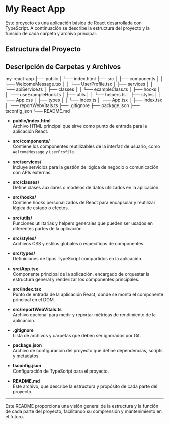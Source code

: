 # My React App

Este proyecto es una aplicación básica de React desarrollada con TypeScript. A continuación se describe la estructura del proyecto y la función de cada carpeta y archivo principal.

## Estructura del Proyecto


## Descripción de Carpetas y Archivos
my-react-app
├── public
│ └── index.html
├── src
│ ├── components
│ │ ├── WelcomeMessage.tsx
│ │ └── UserProfile.tsx
│ ├── services
│ │ └── apiService.ts
│ ├── classes
│ │ └── exampleClass.ts
│ ├── hooks
│ │ └── useExampleHook.ts
│ ├── utils
│ │ └── helpers.ts
│ ├── styles
│ │ └── App.css
│ ├── types
│ │ └── index.ts
│ ├── App.tsx
│ ├── index.tsx
│ └── reportWebVitals.ts
├── .gitignore
├── package.json
├── tsconfig.json
└── README.md

- **public/index.html**  
  Archivo HTML principal que sirve como punto de entrada para la aplicación React.

- **src/components/**  
  Contiene los componentes reutilizables de la interfaz de usuario, como `WelcomeMessage` y `UserProfile`.

- **src/services/**  
  Incluye servicios para la gestión de lógica de negocio o comunicación con APIs externas.

- **src/classes/**  
  Define clases auxiliares o modelos de datos utilizados en la aplicación.

- **src/hooks/**  
  Contiene hooks personalizados de React para encapsular y reutilizar lógica de estado o efectos.

- **src/utils/**  
  Funciones utilitarias y helpers generales que pueden ser usados en diferentes partes de la aplicación.

- **src/styles/**  
  Archivos CSS y estilos globales o específicos de componentes.

- **src/types/**  
  Definiciones de tipos TypeScript compartidos en la aplicación.

- **src/App.tsx**  
  Componente principal de la aplicación, encargado de orquestar la estructura general y renderizar los componentes principales.

- **src/index.tsx**  
  Punto de entrada de la aplicación React, donde se monta el componente principal en el DOM.

- **src/reportWebVitals.ts**  
  Archivo opcional para medir y reportar métricas de rendimiento de la aplicación.

- **.gitignore**  
  Lista de archivos y carpetas que deben ser ignorados por Git.

- **package.json**  
  Archivo de configuración del proyecto que define dependencias, scripts y metadatos.

- **tsconfig.json**  
  Configuración de TypeScript para el proyecto.

- **README.md**  
  Este archivo, que describe la estructura y propósito de cada parte del proyecto.

---

Este README proporciona una visión general de la estructura y la función de cada parte del proyecto, facilitando su comprensión y mantenimiento en el futuro.